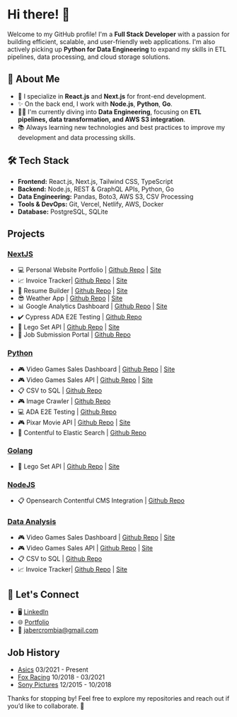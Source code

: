 # Hi there! 👋

Welcome to my GitHub profile! I'm a **Full Stack Developer** with a passion for building efficient, scalable, and user-friendly web applications. I'm also actively picking up **Python for Data Engineering** to expand my skills in ETL pipelines, data processing, and cloud storage solutions.

## 🚀 About Me

- 💯 I specialize in **React.js** and **Next.js** for front-end development.
- ✨ On the back end, I work with **Node.js**, **Python**, **Go**.
- 👩‍💻 I'm currently diving into **Data Engineering**, focusing on **ETL pipelines, data transformation, and AWS S3 integration**.
- 📚 Always learning new technologies and best practices to improve my development and data processing skills.

## 🛠️ Tech Stack

- **Frontend:** React.js, Next.js, Tailwind CSS, TypeScript
- **Backend:** Node.js, REST & GraphQL APIs, Python, Go
- **Data Engineering:** Pandas, Boto3, AWS S3, CSV Processing
- **Tools & DevOps:** Git, Vercel, Netlify, AWS, Docker
- **Database:** PostgreSQL, SQLite

## Projects
### [NextJS](https://github.com/jabercrombia?tab=repositories&q=nextjs&type=&language=&sort=)
- 💻 Personal Website Portfolio | [Github Repo](https://github.com/jabercrombia/jabercrombia-app) | [Site](https://www.jabercrombia.com?utm_source=github&utm_medium=github&utm_campaign=gitub-profile)
- 📈 Invoice Tracker| [Github Repo](https://github.com/jabercrombia/invoice-tracker) | [Site](https://invoice-tracker-tau.vercel.app/)
- 📄 Resume Builder | [Github Repo](https://github.com/jabercrombia/resume-builder) | [Site](https://resume-app-flame.vercel.app/?utm_source=github&utm_medium=internet&utm_campaign=github&utm_id=mywebsite)
- 😎 Weather App | [Github Repo](https://github.com/jabercrombia/weather-nextjs) | [Site](https://weather-nextjs-zeta.vercel.app/?utm_source=github&utm_medium=internet&utm_campaign=github&utm_id=mywebsite)
- 📊 Google Analytics Dashboard | [Github Repo](https://github.com/jabercrombia/google-dashboard-api) | [Site](https://google-dashboard-api.vercel.app/?utm_source=github&utm_medium=internet&utm_campaign=github)
- ✔️ Cypress ADA E2E Testing | [Github Repo](https://github.com/jabercrombia/cypress-ada-testing)
- 👦 Lego Set API | [Github Repo](https://github.com/jabercrombia/go-lego-api) | [Site](https://go-lego-api.vercel.app/?utm_source=github&utm_medium=profile&utm_campaign=github)
- 📄 Job Submission Portal | [Github Repo](https://github.com/jabercrombia/job-submission-portal)
### [Python](https://github.com/jabercrombia?tab=repositories&q=python&type=&language=&sort=)
- 🎮 Video Games Sales Dashboard | [Github Repo](https://github.com/jabercrombia/video-game-sales-api) | [Site](https://video-game-sales-api.vercel.app/)
- 🎮 Video Games Sales API | [Github Repo](https://github.com/jabercrombia/video-game-sales-api) | [Site](https://video-game-sales-api.vercel.app/)
- 📋 CSV to SQL | [Github Repo](https://github.com/jabercrombia/csv-to-sql)
- 🎮 Image Crawler | [Github Repo](https://github.com/jabercrombia/video-game-crawler)
- 💻 ADA E2E Testing | [Github Repo](https://github.com/jabercrombia/ADA-e2e-testing) 
- 🎮 Pixar Movie API | [Github Repo](https://github.com/jabercrombia/Pixar-API) | [Site](https://pixar-api.vercel.app/)
- 📄  Contentful to Elastic Search | [Github Repo](https://github.com/jabercrombia/elastic-search-contentful)

### [Golang](https://github.com/jabercrombia?tab=repositories&q=&type=&language=go&sort=)
- 👦 Lego Set API | [Github Repo](https://github.com/jabercrombia/go-lego-api) | [Site](https://go-lego-api.vercel.app/?utm_source=github&utm_medium=profile&utm_campaign=github)

### [NodeJS](https://github.com/jabercrombia?tab=repositories&q=&type=&language=javascript&sort=)
- 📋 Opensearch Contentful CMS Integration | [Github Repo](https://github.com/jabercrombia/opensearch-contentful-integration)

### [Data Analysis](https://github.com/jabercrombia?tab=repositories&q=data-analysis&type=&language=&sort=)
- 🎮 Video Games Sales Dashboard | [Github Repo](https://github.com/jabercrombia/video-game-sales-api) | [Site](https://video-game-sales-api.vercel.app/)
- 🎮 Video Games Sales API | [Github Repo](https://github.com/jabercrombia/video-game-sales-api) | [Site](https://video-game-sales-api.vercel.app/)
- 📋 CSV to SQL | [Github Repo](https://github.com/jabercrombia/csv-to-sql)
- 📈 Invoice Tracker| [Github Repo](https://github.com/jabercrombia/invoice-tracker) | [Site](https://invoice-tracker-tau.vercel.app/)

## 👫 Let's Connect

- 🖥 [LinkedIn](https://www.linkedin.com/in/justin-abercrombia/)
- 🌐 [Portfolio](https://www.jabercrombia.com?utm_source=github&utm_medium=github&utm_campaign=gitub-profile)
- 📧 [jabercrombia@gmail.com](mailto:jabercrombia@gmail.com)

## Job History

- [Asics](http://www.asics.com) 03/2021 - Present
- [Fox Racing](http://www.foxracing.com) 10/2018 - 03/2021
- [Sony Pictures](http://www.sonypictures.com) 12/2015 - 10/2018

Thanks for stopping by! Feel free to explore my repositories and reach out if you’d like to collaborate. 🚀
